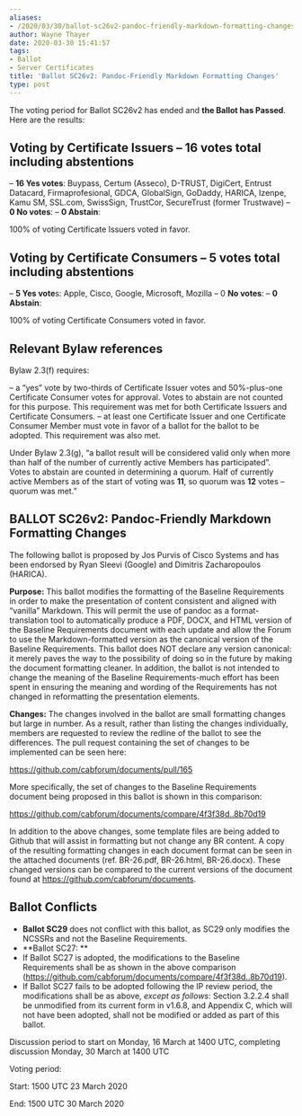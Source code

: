 ```yaml
---
aliases:
- /2020/03/30/ballot-sc26v2-pandoc-friendly-markdown-formatting-changes/
author: Wayne Thayer
date: 2020-03-30 15:41:57
tags:
- Ballot
- Server Certificates
title: 'Ballot SC26v2: Pandoc-Friendly Markdown Formatting Changes'
type: post
---
```


The voting period for Ballot SC26v2 has ended and **the Ballot has Passed**. Here are the results:

## Voting by Certificate Issuers – 16 votes total including abstentions

– **16 Yes votes**: Buypass, Certum (Asseco), D-TRUST, DigiCert, Entrust Datacard, Firmaprofesional, GDCA, GlobalSign, GoDaddy, HARICA, Izenpe, Kamu SM, SSL.com, SwissSign, TrustCor, SecureTrust (former Trustwave)
– **0 No votes**:
– **0 Abstain**:

100% of voting Certificate Issuers voted in favor.

## Voting by Certificate Consumers – 5 votes total including abstentions

– **5 Yes vote**s: Apple, Cisco, Google, Microsoft, Mozilla
– 0 **No votes**:
– **0 Abstain**:

100% of voting Certificate Consumers voted in favor.

## Relevant Bylaw references

Bylaw 2.3(f) requires:

– a “yes” vote by two-thirds of Certificate Issuer votes and 50%-plus-one Certificate Consumer votes for approval. Votes to abstain are not counted for this purpose. This requirement was met for both Certificate Issuers and Certificate Consumers.
– at least one Certificate Issuer and one Certificate Consumer Member must vote in favor of a ballot for the ballot to be adopted. This requirement was also met.

Under Bylaw 2.3(g), “a ballot result will be considered valid only when more than half of the number of currently active Members has participated”. Votes to abstain are counted in determining a quorum. Half of currently active Members as of the start of voting was **11**, so quorum was **12** votes – quorum was met.”

## BALLOT SC26v2: Pandoc-Friendly Markdown Formatting Changes

The following ballot is proposed by Jos Purvis of Cisco Systems and has been endorsed by Ryan Sleevi (Google) and Dimitris Zacharopoulos (HARICA).

**Purpose:** This ballot modifies the formatting of the Baseline Requirements in order to make the presentation of content consistent and aligned with “vanilla” Markdown. This will permit the use of pandoc as a format-translation tool to automatically produce a PDF, DOCX, and HTML version of the Baseline Requirements document with each update and allow the Forum to use the Markdown-formatted version as the canonical version of the Baseline Requirements. This ballot does NOT declare any version canonical: it merely paves the way to the possibility of doing so in the future by making the document formatting cleaner. In addition, the ballot is not intended to change the meaning of the Baseline Requirements-much effort has been spent in ensuring the meaning and wording of the Requirements has not changed in reformatting the presentation elements.

**Changes:** The changes involved in the ballot are small formatting changes but large in number. As a result, rather than listing the changes individually, members are requested to review the redline of the ballot to see the differences. The pull request containing the set of changes to be implemented can be seen here:

https://github.com/cabforum/documents/pull/165

More specifically, the set of changes to the Baseline Requirements document being proposed in this ballot is shown in this comparison:

https://github.com/cabforum/documents/compare/4f3f38d..8b70d19

In addition to the above changes, some template files are being added to Github that will assist in formatting but not change any BR content. A copy of the resulting formatting changes in each document format can be seen in the attached documents (ref. BR-26.pdf, BR-26.html, BR-26.docx). These changed versions can be compared to the current versions of the document found at <https://github.com/cabforum/documents>.

## Ballot Conflicts

- **Ballot SC29** does not conflict with this ballot, as SC29 only modifies the NCSSRs and not the Baseline Requirements.
- \*\*Ballot SC27: \*\*
- If Ballot SC27 is adopted, the modifications to the Baseline Requirements shall be as shown in the above comparison (<https://github.com/cabforum/documents/compare/4f3f38d..8b70d19>).
- If Ballot SC27 fails to be adopted following the IP review period, the modifications shall be as above, _except as follows_: Section 3.2.2.4 shall be unmodified from its current form in v1.6.8, and Appendix C, which will not have been adopted, shall not be modified or added as part of this ballot.

Discussion period to start on Monday, 16 March at 1400 UTC, completing discussion Monday, 30 March at 1400 UTC

Voting period:

Start: 1500 UTC 23 March 2020

End: 1500 UTC 30 March 2020